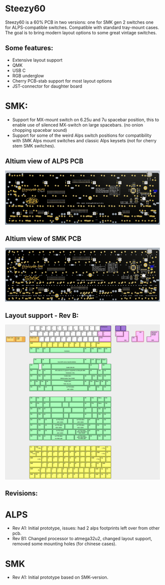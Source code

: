 # Steezy60

Steezy60 is a 60% PCB in two versions: one for SMK gen 2 switches one for ALPS-compatible switches. Compatible with standard tray-mount cases. The goal is to bring modern layout options to some great vintage switches.

## Some features:
- Extensive layout support
- QMK
- USB C
- RGB underglow
- Cherry PCB-stab support for most layout options
- JST-connector for daughter board

# SMK:
- Support for MX-mount switch on 6.25u and 7u spacebar position, this to enable use of silenced MX-switch on large spacebars. (no onion chopping spacebar sound)
- Support for some of the weird Alps switch positions for compatibility with SMK Alps mount switches and classic Alps keysets (not for cherry stem SMK switches).

## Altium view of ALPS PCB
![alt text](./readme-images/Steezy60-Alps_Rev_A4.jpg "PCB View - Rev A")

## Altium view of SMK PCB
![alt text](./readme-images/Steezy60-SMK_Rev_B4.jpg "PCB View - Rev B")

## Layout support - Rev B: 
![alt text](./readme-images/revB_layout_support.jpg "Layout support - Rev B")

## Revisions:

# ALPS 
- Rev A1: Initial prototype, issues: had 2 alps footprints left over from other pcb.
- Rev B1: Changed processor to atmega32u2, changed layout support, removed some mounting holes (for chinese cases).

# SMK
- Rev A1: Initial prototype based on SMK-version.